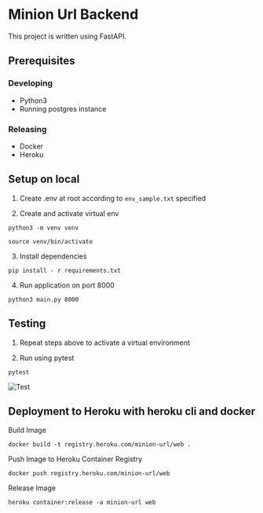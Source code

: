 # Minion Url Backend

This project is written using FastAPI.

## Prerequisites
### Developing
- Python3
- Running postgres instance

### Releasing
- Docker
- Heroku

## Setup on local

1. Create .env at root according to `env_sample.txt` specified

2. Create and activate virtual env
```
python3 -m venv venv

source venv/bin/activate
```

3. Install dependencies
```
pip install - r requirements.txt
```

4. Run application on port 8000
```
python3 main.py 8000
```

## Testing

1. Repeat steps above to activate a virtual environment

2. Run using pytest
```
pytest
```

![Test](https://i.imgur.com/KuUqNMw.png)

## Deployment to Heroku with heroku cli and docker

Build Image
```
docker build -t registry.heroku.com/minion-url/web .
```

Push Image to Heroku Container Registry
```
docker push registry.heroku.com/minion-url/web
```

Release Image
```
heroku container:release -a minion-url web
```
